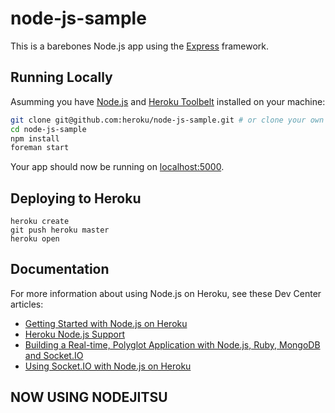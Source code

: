 # node-js-sample

This is a barebones Node.js app using the [Express](http://expressjs.com/) framework.

## Running Locally

Asumming you have [Node.js](http://nodejs.org/) and [Heroku Toolbelt](https://toolbelt.heroku.com/) installed on your machine:

```sh
git clone git@github.com:heroku/node-js-sample.git # or clone your own fork
cd node-js-sample
npm install
foreman start
```

Your app should now be running on [localhost:5000](http://localhost:5000/).

## Deploying to Heroku

```
heroku create
git push heroku master
heroku open
```

## Documentation

For more information about using Node.js on Heroku, see these Dev Center articles:

- [Getting Started with Node.js on Heroku](https://devcenter.heroku.com/articles/nodejs)
- [Heroku Node.js Support](https://devcenter.heroku.com/articles/nodejs-support)
- [Building a Real-time, Polyglot Application with Node.js, Ruby, MongoDB and Socket.IO](https://devcenter.heroku.com/articles/realtime-polyglot-app-node-ruby-mongodb-socketio)
- [Using Socket.IO with Node.js on Heroku](https://devcenter.heroku.com/articles/using-socket-io-with-node-js-on-heroku)

## NOW USING NODEJITSU
